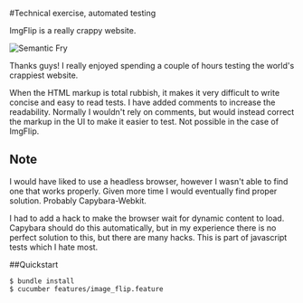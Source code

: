 #Technical exercise, automated testing

ImgFlip is a really crappy website. 

![Semantic Fry](https://imgflip.com/i/xxqnb)

Thanks guys! I really enjoyed spending a couple of hours testing the 
world's crappiest website. 

When the HTML markup is total rubbish, it makes it very difficult to 
write concise and easy to read tests. I have added comments to increase
the readability. Normally I wouldn't rely on comments, but would instead 
correct the markup in the UI to make it easier to test. Not possible in
the case of ImgFlip.

## Note

I would have liked to use a headless browser, however I wasn't able to 
find one that works properly. Given more time I would eventually find 
proper solution. Probably Capybara-Webkit.

I had to add a hack to make the browser wait for dynamic content to load. 
Capybara should do this automatically, but in my experience there is
no perfect solution to this, but there are many hacks. This is part of
javascript tests which I hate most.

##Quickstart

```
$ bundle install
$ cucumber features/image_flip.feature
```  